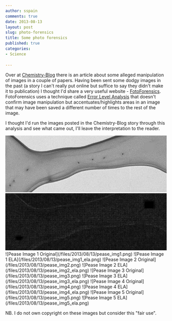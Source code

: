```yaml
---
author: sspain
comments: true
date: 2013-08-13
layout: post
slug: photo-forensics
title: Some photo forensics
published: true
categories:
- Science

---
```


Over at [Chemistry-Blog](http://www.chemistry-blog.com/2013/08/13/alleged-data-manipulation-in-nano-letters-and-acs-nano-from-the-pease-group/) there is an article about some alleged manipulation of images in a couple of papers. Having been sent some dodgy images in the past (a story I can't really put online but suffice to say they didn't make it to publication) I thought I'd share a very useful website - [FotoForensics](http://fotoforensics.com/). FotoForensics uses a technique called [Error Level Analysis](http://fotoforensics.com/tutorial-ela.php) that doesn't confirm image manipulation but accentuates/highlights areas in an image that may have been saved a different number of times to the rest of the image.

I thought I'd run the images posted in the Chemistry-Blog story through this analysis and see what came out, I'll leave the interpretation to the reader. 

<img src="/files/2013/08/13/pease_img0.png" alt="Pease Image 0" width="600">
<img src="/files/2013/08/13/pease_img0_ela.png" alt="Pease Image 0 ELA" width="600">
![Pease Image 1 Original](/files/2013/08/13/pease_img1.png)
![Pease Image 1 ELA](/files/2013/08/13/pease_img1_ela.png)
![Pease Image 2 Original](/files/2013/08/13/pease_img2.png)
![Pease Image 2 ELA](/files/2013/08/13/pease_img2_ela.png)
![Pease Image 3 Original](/files/2013/08/13/pease_img3.png)
![Pease Image 3 ELA](/files/2013/08/13/pease_img3_ela.png)
![Pease Image 4 Original](/files/2013/08/13/pease_img4.png)
![Pease Image 4 ELA](/files/2013/08/13/pease_img4_ela.png)
![Pease Image 5 Original](/files/2013/08/13/pease_img5.png)
![Pease Image 5 ELA](/files/2013/08/13/pease_img5_ela.png)

NB. I do not own copyright on these images but consider this "fair use".
